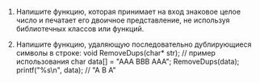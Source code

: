 1. Напишите функцию, которая принимает на вход знаковое целое число и печатает его двоичное представление, не используя библиотечных классов или функций. 

2. Напишите функцию, удаляющую последовательно дублирующиеся символы в строке: void RemoveDups(char* str); // пример использования char data[] = "AAA BBB AAA"; RemoveDups(data); printf("%s\n", data); // "A B A"
